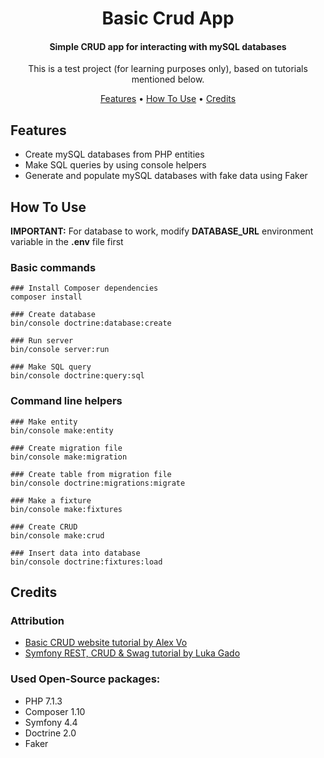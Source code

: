 <h1 align="center">
  Basic Crud App
</h1>

<h4 align="center">Simple CRUD app for interacting with mySQL databases</h4>

<p align="center">This is a test project (for learning purposes only), based on tutorials mentioned below.</p>

<p align="center">
  <a href="#features">Features</a> •
  <a href="#how-to-use">How To Use</a> •
  <a href="#credits">Credits</a>
</p>

## Features

-   Create mySQL databases from PHP entities
-   Make SQL queries by using console helpers
-   Generate and populate mySQL databases with fake data using Faker

## How To Use

**IMPORTANT:** For database to work, modify **DATABASE_URL** environment variable in the **.env** file first

### Basic commands

```shell
### Install Composer dependencies
composer install

### Create database
bin/console doctrine:database:create

### Run server
bin/console server:run

### Make SQL query
bin/console doctrine:query:sql
```

### Command line helpers

```shell
### Make entity
bin/console make:entity

### Create migration file
bin/console make:migration

### Create table from migration file
bin/console doctrine:migrations:migrate

### Make a fixture
bin/console make:fixtures

### Create CRUD
bin/console make:crud

### Insert data into database
bin/console doctrine:fixtures:load
```

## Credits

### Attribution

-   [Basic CRUD website tutorial by Alex Vo](https://medium.com/@vtla/create-a-basic-crud-website-with-symfony-4-2-and-some-command-line-helpers-3719677d0e)
-   [Symfony REST, CRUD & Swag tutorial by Luka Gado](https://medium.com/q-software/symfony-5-the-rest-the-crud-and-the-swag-7430cb84cd5)

### Used Open-Source packages:

-   PHP 7.1.3
-   Composer 1.10
-   Symfony 4.4
-   Doctrine 2.0
-   Faker

